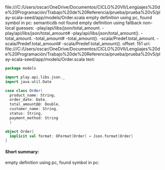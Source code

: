file:///C:/Users/oscar/OneDrive/Documentos/CICLO%20VII/Lengüajes%20de%20Programación/Trabajo%20de%20Referencia/prueba/prueba%20v5/play-scala-seed/app/models/Order.scala
empty definition using pc, found symbol in pc: 
semanticdb not found
empty definition using fallback
non-local guesses:
	 -play/api/libs/json/total_amount.
	 -play/api/libs/json/total_amount#
	 -play/api/libs/json/total_amount().
	 -total_amount.
	 -total_amount#
	 -total_amount().
	 -scala/Predef.total_amount.
	 -scala/Predef.total_amount#
	 -scala/Predef.total_amount().
offset: 151
uri: file:///C:/Users/oscar/OneDrive/Documentos/CICLO%20VII/Lengüajes%20de%20Programación/Trabajo%20de%20Referencia/prueba/prueba%20v5/play-scala-seed/app/models/Order.scala
text:
```scala
package models

import play.api.libs.json._
import java.util.Date

case class Order(
  product_name: String,
  order_date: Date,
  total_amount@@: Double,
  customer_name: String,
  status: String,
  payment_method: String
  )

object Order{
  implicit val format: OFormat[Order] = Json.format[Order]
}

```


#### Short summary: 

empty definition using pc, found symbol in pc: 